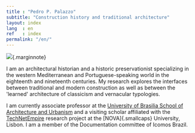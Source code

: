 ```yaml
---
title : "Pedro P. Palazzo"
subtitle: "Construction history and traditional architecture"
layout: index
lang  : en
ref   : index
permalink: "/en/"
---
```


![](https://hcommons.org/app/uploads/sites/1001018/2021/05/pp-0535.jpg){.marginnote}

I am an architectural historian and a historic preservationist
specializing in the western Mediterranean and Portuguese-speaking world
in the eighteenth and nineteenth centuries. My research explores the
interfaces between traditional and modern construction as well as
between the 'learned' architecture of classicism and vernacular
typologies.

I am currently associate professor at the [University of Brasilia School
of Architecture and Urbanism](http://www.fau.unb.br) and a visiting
scholar affiliated with the
[TechNetEmpire](https://technetempire.fcsh.unl.pt/) research project at
the [NOVA]{.smallcaps} University, Lisbon. I am a member of the
Documentation committee of Icomos Brazil.

